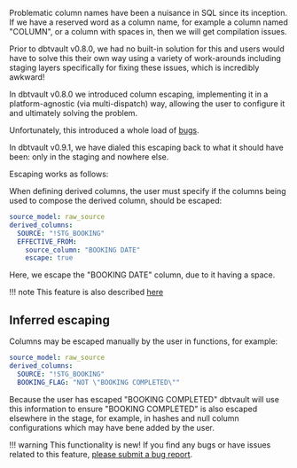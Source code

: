Problematic column names have been a nuisance in SQL since its inception. If we have a reserved word as a column name, 
for example a column named "COLUMN", or a column with spaces in, then we will get compilation issues.

Prior to dbtvault v0.8.0, we had no built-in solution for this and users would have to solve this their own way using
a variety of work-arounds including staging layers specifically for fixing these issues, which is incredibly awkward!

In dbtvault v0.8.0 we introduced column escaping, implementing it in a platform-agnostic (via multi-dispatch) way,
allowing the user to configure it and ultimately solving the problem.

Unfortunately, this introduced a whole load of [bugs](https://www.github.com/Datavault-UK/dbtvault/issues/168).

In dbtvault v0.9.1, we have dialed this escaping back to what it should have been: only in the staging and nowhere else.

Escaping works as follows:

When defining derived columns, the user must specify if the columns being used to compose the derived column, should be escaped:

```yaml hl_lines="2-6"
source_model: raw_source     
derived_columns:
  SOURCE: "!STG_BOOKING"
  EFFECTIVE_FROM:
    source_column: "BOOKING DATE"
    escape: true
```

Here, we escape the "BOOKING DATE" column, due to it having a space.

!!! note
    This feature is also described [here](../macros/stage_macro_configurations.md#escaping-column-names-that-are-not-sql-compliant)

## Inferred escaping

Columns may be escaped manually by the user in functions, for example:

```yaml hl_lines="4"
source_model: raw_source     
derived_columns:
  SOURCE: "!STG_BOOKING"
  BOOKING_FLAG: "NOT \"BOOKING COMPLETED\""
```

Because the user has escaped "BOOKING COMPLETED" dbtvault will use this information to ensure "BOOKING COMPLETED" 
is also escaped elsewhere in the stage, for example, in hashes and null column configurations which may have bene added
by the user.

!!! warning
    This functionality is new! If you find any bugs or have issues related to this feature, [please submit a bug report](https://www.github.com/Datavault-UK/dbtvault/issues).

